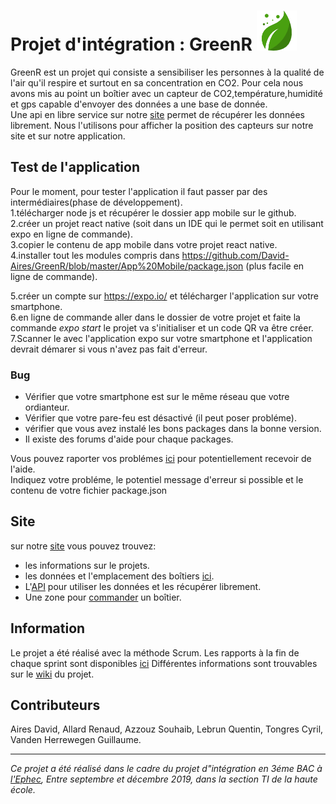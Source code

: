 # Projet d'intégration : GreenR  ![marker](https://github.com/David-Aires/GreenR/blob/master/App%20Mobile/assets/airbox_icon.png?raw=true)

GreenR est un projet qui consiste a sensibiliser les personnes à la qualité de l'air qu'il respire et surtout en sa concentration en CO2.
Pour cela nous avons mis au point un boîtier avec un capteur de CO2,température,humidité et gps capable d'envoyer des données a une base de donnée.  
Une api en libre service sur notre [site](https://green-r.be/index.php) permet de récupérer les données librement.
Nous l'utilisons pour afficher la position des capteurs sur notre site et sur notre application.

## Test de l'application  

Pour le moment, pour tester l'application il faut passer par des intermédiaires(phase de développement).    
1.télécharger node js et récupérer le dossier app mobile sur le github.   
2.créer un projet react native (soit dans un IDE qui le permet soit en utilisant expo en ligne de commande).  
3.copier le contenu de app mobile dans votre projet react native.  
4.installer tout les modules compris dans https://github.com/David-Aires/GreenR/blob/master/App%20Mobile/package.json (plus facile en ligne de commande).  

5.créer un compte sur https://expo.io/ et télécharger l'application sur votre smartphone.  
6.en ligne de commande aller dans le dossier de votre projet et faite la commande *expo start* le projet va s'initialiser et un code QR va être créer.  
7.Scanner le avec l'application expo sur votre smartphone et l'application devrait démarer si vous n'avez pas fait d'erreur.  

### Bug  

* Vérifier que votre smartphone est sur le même réseau que votre ordianteur.  
* Vérifier que votre pare-feu est désactivé (il peut poser probléme).  
* vérifier que vous avez instalé les bons packages dans la bonne version.
* Il existe des forums d'aide pour chaque packages.

Vous pouvez raporter vos problémes [ici](https://github.com/David-Aires/GreenR/issues) pour potentiellement recevoir de l'aide.  
Indiquez votre probléme, le potentiel message d'erreur si possible et le contenu de votre fichier package.json

## Site

sur notre [site](https://green-r.be/include/assistance.php) vous pouvez trouvez:
* les informations sur le projets.  
* les données et l'emplacement des boîtiers [ici](https://green-r.be/app/html/tracking.html).  
* L'[API](https://green-r.be/api/stats.php) pour utiliser les données et les récupérer librement.  
* Une zone pour [commander](https://green-r.be/include/commande.php) un boîtier.  


## Information  

Le projet a été réalisé avec la méthode Scrum.
Les rapports à la fin de chaque sprint sont disponibles [ici](https://github.com/David-Aires/GreenR/tree/master/Rapport)
Différentes informations sont trouvables sur le [wiki](https://github.com/David-Aires/GreenR/wiki) du projet.  
 
## Contributeurs  
Aires David, Allard Renaud, Azzouz Souhaib, Lebrun Quentin, Tongres Cyril, Vanden Herrewegen Guillaume.  
  
  
  
---------------------------------
*Ce projet a été réalisé dans le cadre du projet d"intégration en 3éme BAC à [l'Ephec](https://www.ephec.be/),*
*Entre septembre et décembre 2019, dans la section TI de la haute école.*
